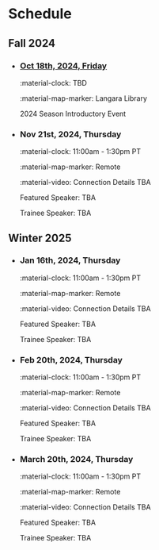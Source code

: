 # Schedule

## Fall 2024

<div class="timeline" markdown="1">

- ### [Oct 18th, 2024, Friday](./archive/2024/2024-10-18.md)

    :material-clock: TBD

    :material-map-marker: Langara Library

    2024 Season Introductory Event

- ### Nov 21st, 2024, Thursday

    :material-clock: 11:00am - 1:30pm PT

    :material-map-marker: Remote

    :material-video: Connection Details TBA

    Featured Speaker: TBA

    Trainee Speaker: TBA

</div>

## Winter 2025

<div class="timeline" markdown="1">

- ### Jan 16th, 2024, Thursday

    :material-clock: 11:00am - 1:30pm PT

    :material-map-marker: Remote

    :material-video: Connection Details TBA

    Featured Speaker: TBA

    Trainee Speaker: TBA

- ### Feb 20th, 2024, Thursday

    :material-clock: 11:00am - 1:30pm PT

    :material-map-marker: Remote

    :material-video: Connection Details TBA

    Featured Speaker: TBA

    Trainee Speaker: TBA

- ### March 20th, 2024, Thursday

    :material-clock: 11:00am - 1:30pm PT

    :material-map-marker: Remote

    :material-video: Connection Details TBA

    Featured Speaker: TBA

    Trainee Speaker: TBA

</div>
